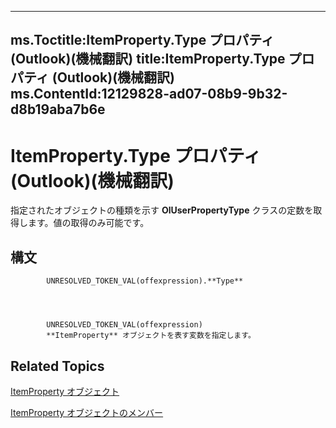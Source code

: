 

---
ms.Toctitle:ItemProperty.Type プロパティ (Outlook)(機械翻訳)
title:ItemProperty.Type プロパティ (Outlook)(機械翻訳)
ms.ContentId:12129828-ad07-08b9-9b32-d8b19aba7b6e
---
# ItemProperty.Type プロパティ (Outlook)(機械翻訳)




指定されたオブジェクトの種類を示す **OlUserPropertyType** クラスの定数を取得します。値の取得のみ可能です。

## 構文

            UNRESOLVED_TOKEN_VAL(offexpression).**Type**




            UNRESOLVED_TOKEN_VAL(offexpression)
            **ItemProperty** オブジェクトを表す変数を指定します。



## Related Topics

[ItemProperty オブジェクト](3570d1f9-40ed-0a99-f63c-141134418c3b.md)

[ItemProperty オブジェクトのメンバー](0de85516-c8e3-b985-0b7f-3098a0da7f2c.md)




